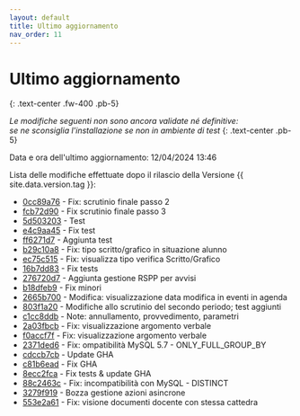 ```yaml
---
layout: default
title: Ultimo aggiornamento
nav_order: 11
---
```


# Ultimo aggiornamento
{: .text-center .fw-400 .pb-5}

_Le modifiche seguenti non sono ancora validate né definitive:<br>se ne sconsiglia l'installazione se non in ambiente di test_
{: .text-center .pb-5}

Data e ora dell'ultimo aggiornamento: 12/04/2024 13:46

Lista delle modifiche effettuate dopo il rilascio della Versione {{ site.data.version.tag }}:

- [0cc89a76](http://github.com/iisgiua/giuaschool/commit/0cc89a76fc25a118c630863e278c7ef404ec07eb) - Fix: scrutinio finale passo 2
- [fcb72d90](http://github.com/iisgiua/giuaschool/commit/fcb72d902427663fa16f6c87e6a1095066114c70) - Fix scrutinio finale passo 3
- [5d503203](http://github.com/iisgiua/giuaschool/commit/5d503203316b94e16f11270472a0de4b24bae49d) - Test
- [e4c9aa45](http://github.com/iisgiua/giuaschool/commit/e4c9aa4505a1efb6f5fa63920ec9f734bbce954a) - Fix test
- [ff6271d7](http://github.com/iisgiua/giuaschool/commit/ff6271d7bacadf7d8cb0c699f266b210d658cd0c) - Aggiunta test
- [b29c10a8](http://github.com/iisgiua/giuaschool/commit/b29c10a85ba57469a3acf5c330822c65831dfdc7) - Fix: tipo scritto/grafico in situazione alunno
- [ec75c515](http://github.com/iisgiua/giuaschool/commit/ec75c515d0dfbd0f5145bc38e4bfa136fb2d74a1) - Fix: visualizza tipo verifica Scritto/Grafico
- [16b7dd83](http://github.com/iisgiua/giuaschool/commit/16b7dd835dfad7315338932cbba39815319ded20) - Fix tests
- [276720d7](http://github.com/iisgiua/giuaschool/commit/276720d79b9af6e72fb109ca1e91413c2ed7583f) - Aggiunta gestione RSPP per avvisi
- [b18dfeb9](http://github.com/iisgiua/giuaschool/commit/b18dfeb9c86cd064c5f092cbc038ef6a7a773f86) - Fix minori
- [2665b700](http://github.com/iisgiua/giuaschool/commit/2665b700ec1a7c1beea256cfaba962e147eed65c) - Modifica: visualizzazione data modifica in eventi in agenda
- [803f1a20](http://github.com/iisgiua/giuaschool/commit/803f1a20481b4a036afd7f3dec804fd2916283fa) - Modifiche allo scrutinio del secondo periodo; test aggiunti
- [c1cc8ddb](http://github.com/iisgiua/giuaschool/commit/c1cc8ddb75788785688c80b02984bb29c4c30970) - Note: annullamento, provvedimento, parametri
- [2a03fbcb](http://github.com/iisgiua/giuaschool/commit/2a03fbcb139976199584faba947d9fff7dd2ca8b) - Fix: visualizzazione argomento verbale
- [f0accf7f](http://github.com/iisgiua/giuaschool/commit/f0accf7f05d30e1440f489774a62141fcad1a3a2) - Fix: visualizzazione argomento verbale
- [2371ded6](http://github.com/iisgiua/giuaschool/commit/2371ded6f907c8e9f909a9ec3c3afe0981f18250) - Fix: ompatibilità MySQL 5.7 - ONLY_FULL_GROUP_BY
- [cdccb7cb](http://github.com/iisgiua/giuaschool/commit/cdccb7cbfd8b6262533da6dc7caddef178cbe36d) - Update GHA
- [c81b6ead](http://github.com/iisgiua/giuaschool/commit/c81b6eadec7f22a245735412ea7a0a48010b1820) - Fix GHA
- [8ecc2fca](http://github.com/iisgiua/giuaschool/commit/8ecc2fca45b1332d0c0e6d4aa1d4745f76ca4de1) - Fix tests & update GHA
- [88c2463c](http://github.com/iisgiua/giuaschool/commit/88c2463c846f36976a886cbcd151254d5e05a294) - Fix: incompatibilità con MySQL - DISTINCT
- [3279f919](http://github.com/iisgiua/giuaschool/commit/3279f9198a9b14d421f08818a0a052e32c2577b0) - Bozza gestione azioni asincrone
- [553e2a61](http://github.com/iisgiua/giuaschool/commit/553e2a611563e045a5fd8b1acad1fa2c3f78877d) - Fix: visione documenti docente con stessa cattedra

